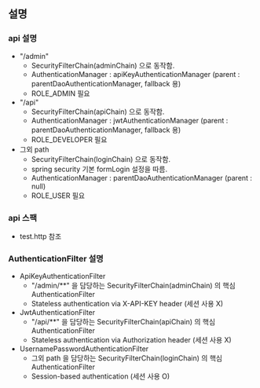 ## 설명

### api 설명
- "/admin"
  - SecurityFilterChain(adminChain) 으로 동작함.
  - AuthenticationManager : apiKeyAuthenticationManager (parent : parentDaoAuthenticationManager, fallback 용)
  - ROLE_ADMIN 필요
- "/api"
  - SecurityFilterChain(apiChain) 으로 동작함.
  - AuthenticationManager : jwtAuthenticationManager (parent : parentDaoAuthenticationManager, fallback 용)
  - ROLE_DEVELOPER 필요
- 그외 path
  - SecurityFilterChain(loginChain) 으로 동작함.
  - spring security 기본 formLogin 설정을 따름.
  - AuthenticationManager : parentDaoAuthenticationManager (parent : null)
  - ROLE_USER 필요

### api 스팩
- test.http 참조

### AuthenticationFilter 설명
- ApiKeyAuthenticationFilter
  - "/admin/**" 을 담당하는 SecurityFilterChain(adminChain) 의 핵심 AuthenticationFilter
  - Stateless authentication via X-API-KEY header (세션 사용 X)
- JwtAuthenticationFilter
  - "/api/**" 을 담당하는 SecurityFilterChain(apiChain) 의 핵심 AuthenticationFilter
  - Stateless authentication via Authorization header (세션 사용 X)
- UsernamePasswordAuthenticationFilter
  - 그외 path 을 담당하는 SecurityFilterChain(loginChain) 의 핵심 AuthenticationFilter
  - Session-based authentication (세션 사용 O)
